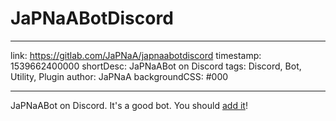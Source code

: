 # JaPNaABotDiscord

---

link: https://gitlab.com/JaPNaA/japnaabotdiscord
timestamp: 1539662400000
shortDesc: JaPNaABot on Discord
tags: Discord, Bot, Utility, Plugin
author: JaPNaA
backgroundCSS: #000

---

JaPNaABot on Discord. It's a good bot. You should [add it](https://discordapp.com/api/oauth2/authorize?client_id=501862082334031883&permissions=8&scope=bot)!

